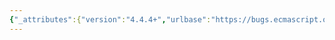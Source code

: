 ```yaml
---
{"_attributes":{"version":"4.4.4+","urlbase":"https://bugs.ecmascript.org/","maintainer":"dherman@mozilla.com"},"bug":{"bug_id":1640,"creation_ts":"2013-07-30 18:00:00 -0700","short_desc":"8.4.*: misc typos","delta_ts":"2013-08-23 08:23:36 -0700","product":"Draft for 6th Edition","component":"editorial issue","version":"Rev 16: July 15, 2013 Draft","rep_platform":"All","op_sys":"All","bug_status":"RESOLVED","resolution":"FIXED","priority":"Normal","bug_severity":"minor","everconfirmed":true,"reporter":{"uid":"jmdyck","name":"Michael Dyck"},"assigned_to":{"uid":"allen","name":"Allen Wirfs-Brock"},"long_desc":[{"commentid":4614,"comment_count":0,"who":{"uid":"jmdyck","name":"Michael Dyck"},"bug_when":"2013-07-30 18:00:17 -0700","thetext":"8.4.1.3 / step 1\n    Let proto be the the intrinsic %FunctionPrototype%.\n\ns/the the/the/\n\n---\n\n8.4.2.1 / preamble\n8.4.3.3 / preamble\n8.4.6.3 / preamble\n    ... is called with property /P/, ...\n\nAfter \"property\", insert \"key\".\n\n---\n\n8.4.4.4 / preamble\n    When the [[PreventExtensions]] internal method of\n    an exotic Symbol object an exotic Symbol object /O/ ...\n\nDelete one \"an exotic Symbol object\".\n\n---\n\n8.4.6.2\nPreamble declares object \"S\", but algorithm refers to object \"O\".\n\n---\n\n8.4.6.3 / step 3.c.x\n    If Desc has a [[Writable]] field, then.\n\nDelete final period.\n\n---\n\n8.4.6.3 / step 3.c.xi.1\n    If writable be false, then\n\ns/be/is/\n\n---\n\n8.4.6.3 / step 3.c.xi.1.c\n    If /value/ is undefined, then return false.\n\nBut /value/ hasn't been defined.\nMaybe missing an earlier step:\n    Let /value/ be Desc.[[Value]]\n\n---\n\n8.4.6.4 / step 2\n    If Type(P) is String and if SameValue(O, Receiver) is true, then\n\nwhere \"SameValue\" is italicized. Change it to upright.\n\n---\n\n8.4.6.5 / step 2.c\n    If SameValue(ToString(intIndex, P)) is true, then\n\nMisplaced right-paren: s/, P)/), P/\n\n---\n\n8.4.6.8\nStep-numbers start at 11.\n\n---\n\n8.4.6.8 / steps 13,14\n    Set the [[Get]] internal method of A as specified in 8.4.6.1.\n    Set the [[Set]] internal method of A as specified in 8.4.6.2.\n\nChange section numbers to 8.4.6.4, 8.4.6.5.\n\n---\n\n8.4.6.10 / step 2\n    Let O be the result of calling ToObject with the this value as its argument.\n\nThis is doubly odd, because it overwrites the parameter 'O', and also references\nthe 'this' value, which isn't normally defined for abstract operations."},{"commentid":4668,"comment_count":1,"who":{"uid":"jmdyck","name":"Michael Dyck"},"bug_when":"2013-07-31 22:55:31 -0700","thetext":"Also,\n8.4.2 / para 4\n    Exotic Array objects provide an alternative definition for the\n    [[DefineOwnProperty]] internal methods.\n\ns/methods/method/"},{"commentid":4805,"comment_count":2,"who":{"uid":"allen","name":"Allen Wirfs-Brock"},"bug_when":"2013-08-07 15:32:11 -0700","thetext":"fixed in rev17 editor's draft"},{"commentid":5186,"comment_count":3,"who":{"uid":"allen","name":"Allen Wirfs-Brock"},"bug_when":"2013-08-23 08:23:36 -0700","thetext":"fixed in rev17, August 23, 2013 draft"}]}}
---
```

